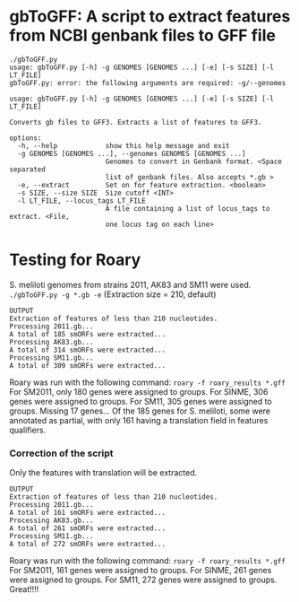 # gbToGFF: A script to extract features from NCBI genbank files to GFF file


```
./gbToGFF.py 
usage: gbToGFF.py [-h] -g GENOMES [GENOMES ...] [-e] [-s SIZE] [-l LT_FILE]
gbToGFF.py: error: the following arguments are required: -g/--genomes
```

```
usage: gbToGFF.py [-h] -g GENOMES [GENOMES ...] [-e] [-s SIZE] [-l LT_FILE]

Converts gb files to GFF3. Extracts a list of features to GFF3.

options:
  -h, --help            show this help message and exit
  -g GENOMES [GENOMES ...], --genomes GENOMES [GENOMES ...]
                        Genomes to convert in Genbank format. <Space separated
                        list of genbank files. Also accepts *.gb >
  -e, --extract         Set on for feature extraction. <boolean>
  -s SIZE, --size SIZE  Size cutoff <INT>
  -l LT_FILE, --locus_tags LT_FILE
                        A file containing a list of locus_tags to extract. <File,
                        one locus tag on each line>
```

# Testing for Roary
S. meliloti genomes from strains 2011, AK83 and SM11 were used. `./gbToGFF.py -g *.gb -e` (Extraction size = 210, default)

```
OUTPUT
Extraction of features of less than 210 nucleotides.
Processing 2011.gb...
A total of 185 smORFs were extracted...
Processing AK83.gb...
A total of 314 smORFs were extracted...
Processing SM11.gb...
A total of 309 smORFs were extracted...
```
Roary was run with the following command: `roary -f roary_results *.gff `
For SM2011, only 180 genes were assigned to groups.
For SINME, 306 genes were assigned to groups.
For SM11, 305 genes were assigned to groups.
Missing 17 genes...
Of the 185 genes for S. meliloti, some were annotated as partial, with only 161 having a translation field in features qualifiers.

### Correction of the script
Only the features with translation will be extracted.
```
OUTPUT
Extraction of features of less than 210 nucleotides.
Processing 2011.gb...
A total of 161 smORFs were extracted...
Processing AK83.gb...
A total of 261 smORFs were extracted...
Processing SM11.gb...
A total of 272 smORFs were extracted...
```
Roary was run with the following command: `roary -f roary_results *.gff `
For SM2011, 161 genes were assigned to groups.
For SINME, 261 genes were assigned to groups.
For SM11, 272 genes were assigned to groups.
Great!!!!